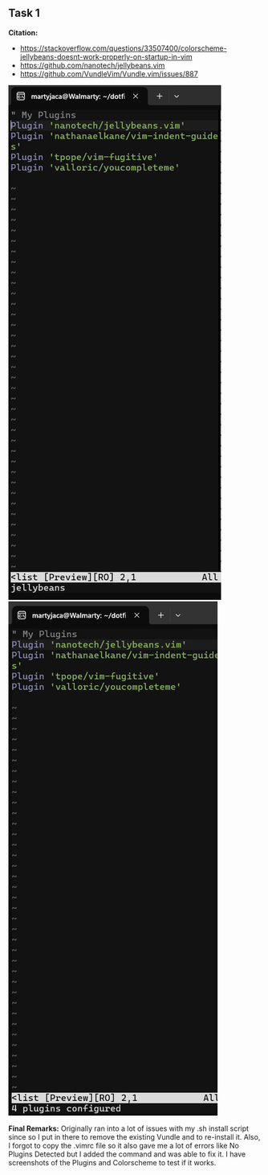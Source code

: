 ## Task 1

**Citation:**
- https://stackoverflow.com/questions/33507400/colorscheme-jellybeans-doesnt-work-properly-on-startup-in-vim
- https://github.com/nanotech/jellybeans.vim
- https://github.com/VundleVim/Vundle.vim/issues/887

![image description](jellybeans.png)
![image description](plugins.png)

**Final Remarks:**
Originally ran into a lot of issues with my .sh install script since so I put in there to remove the existing Vundle and to re-install it. Also, I forgot to copy the .vimrc file so it also gave me a lot of errors like No Plugins Detected but I added the command and was able to fix it. I have screenshots of the Plugins and Colorscheme to test if it works.  
